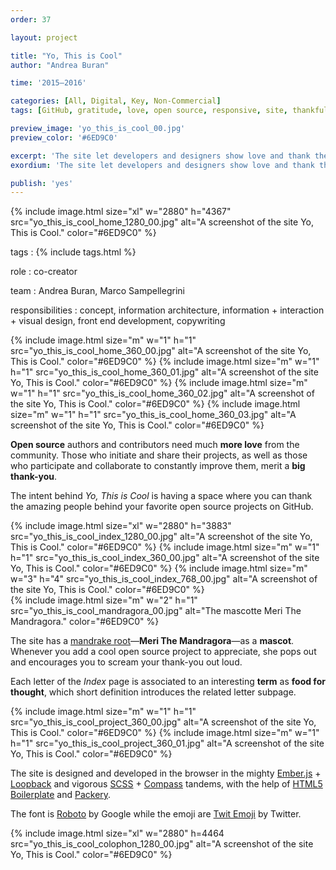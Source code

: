 ```yaml
---
order: 37

layout: project

title: "Yo, This is Cool"
author: "Andrea Buran"

time: '2015–2016'

categories: [All, Digital, Key, Non-Commercial]
tags: [GitHub, gratitude, love, open source, responsive, site, thankfullness]

preview_image: 'yo_this_is_cool_00.jpg'
preview_color: '#6ED9C0'

excerpt: 'The site let developers and designers show love and thank the people behind their favorite open source projects on GitHub.'
exordium: 'The site let developers and designers show love and thank the people behind their favorite open source projects on GitHub.'

publish: 'yes'
---
```


<div class="figures">
    {% include image.html 
        size="xl" 
        w="2880" h="4367" 
        src="yo_this_is_cool_home_1280_00.jpg" 
        alt="A screenshot of the site Yo, This is Cool." 
        color="#6ED9C0" 
    %}
</div>

tags
: {% include tags.html %}

role
: co-creator

team
: Andrea Buran, Marco Sampellegrini

responsibilities
: concept, information architecture, information + interaction + visual design, front end development, copywriting

<div class="figures">
    {% include image.html 
        size="m" 
        w="1" h="1" 
        src="yo_this_is_cool_home_360_00.jpg" 
        alt="A screenshot of the site Yo, This is Cool." 
        color="#6ED9C0" 
    %}
    {% include image.html 
        size="m" 
        w="1" h="1" 
        src="yo_this_is_cool_home_360_01.jpg" 
        alt="A screenshot of the site Yo, This is Cool." 
        color="#6ED9C0" 
    %}
    {% include image.html 
        size="m" 
        w="1" h="1" 
        src="yo_this_is_cool_home_360_02.jpg" 
        alt="A screenshot of the site Yo, This is Cool." 
        color="#6ED9C0" 
    %}
    {% include image.html 
        size="m" 
        w="1" h="1" 
        src="yo_this_is_cool_home_360_03.jpg" 
        alt="A screenshot of the site Yo, This is Cool." 
        color="#6ED9C0" 
    %}
</div>

**Open source** authors and contributors need much **more love** from the community. Those who initiate and share their projects, as well as those who participate and collaborate to constantly improve them, merit a **big thank-you**.

The intent behind *Yo, This is Cool* is having a space where you can thank the amazing people behind your favorite open source projects on GitHub.

<div class="figures">
    {% include image.html 
        size="xl" 
        w="2880" h="3883" 
        src="yo_this_is_cool_index_1280_00.jpg" 
        alt="A screenshot of the site Yo, This is Cool." 
        color="#6ED9C0" 
    %}
    {% include image.html 
        size="m" 
        w="1" h="1" 
        src="yo_this_is_cool_index_360_00.jpg" 
        alt="A screenshot of the site Yo, This is Cool." 
        color="#6ED9C0" 
    %}
    {% include image.html 
        size="m" 
        w="3" h="4" 
        src="yo_this_is_cool_index_768_00.jpg" 
        alt="A screenshot of the site Yo, This is Cool." 
        color="#6ED9C0" 
    %}
</div>

<div class="figures">
    {% include image.html 
        size="m" 
        w="2" h="1" 
        src="yo_this_is_cool_mandragora_00.jpg" 
        alt="The mascotte Meri The Mandragora." 
        color="#6ED9C0" 
    %}
</div>

The site has a [mandrake root](https://en.wikipedia.org/wiki/Mandrake "Mandrake on Wikipedia")—**Meri The Mandragora**—as a **mascot**. Whenever you add a cool open source project to appreciate, she pops out and encourages you to scream your thank-you out loud.



Each letter of the *Index* page is associated to an interesting **term** as **food for thought**, which short definition introduces the related letter subpage.

<div class="figures">
    {% include image.html 
        size="m" 
        w="1" h="1" 
        src="yo_this_is_cool_project_360_00.jpg" 
        alt="A screenshot of the site Yo, This is Cool." 
        color="#6ED9C0" 
    %}
    {% include image.html 
        size="m" 
        w="1" h="1" 
        src="yo_this_is_cool_project_360_01.jpg" 
        alt="A screenshot of the site Yo, This is Cool." 
        color="#6ED9C0" 
    %}
</div>

The site is designed and developed in the browser in the mighty [Ember.js](http://emberjs.com/ "Ember.js") + [Loopback](http://loopback.io/ "Loopback") and vigorous [SCSS](http://sass-lang.com/ "SASS") + [Compass](http://compass-style.org/ "Compass") tandems, with the help of [HTML5 Boilerplate](https://html5boilerplate.com/ "HTML5 Boilerplate") and [Packery](http://packery.metafizzy.co/ "Packery").

The font is [Roboto](https://www.google.com/fonts/specimen/Roboto) by Google while the emoji are [Twit Emoji](http://twitter.github.io/twemoji/ "Twit Emoji") by Twitter.

<div class="figures">
    {% include image.html 
        size="xl" 
        w="2880" h=4464 
        src="yo_this_is_cool_colophon_1280_00.jpg" 
        alt="A screenshot of the site Yo, This is Cool." 
        color="#6ED9C0" 
    %}
</div>